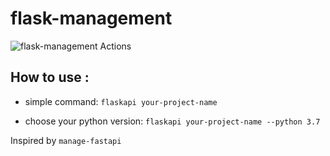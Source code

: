 # flask-management

![flask-management Actions](https://api.meercode.io/badge/ponytailer/flask-management?type=ci-score&lastDay=14)

## How to use :

- simple command: `flaskapi your-project-name`

- choose your python version: `flaskapi your-project-name --python 3.7`

Inspired by `manage-fastapi`
